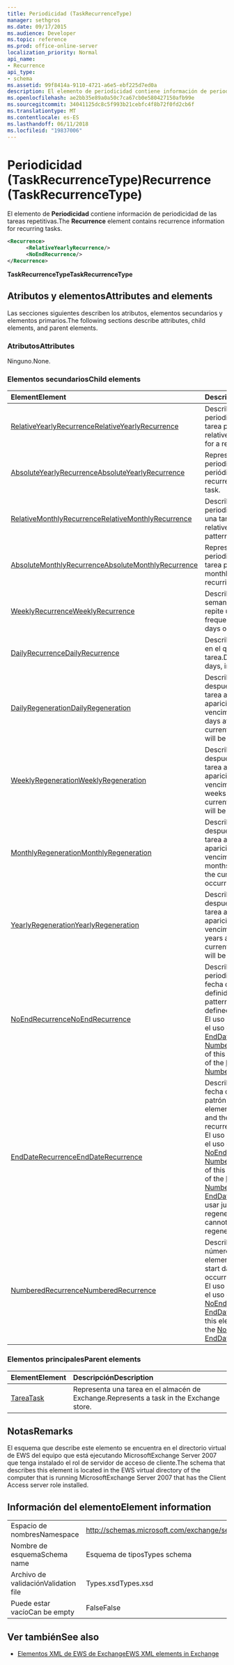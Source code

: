 ```yaml
---
title: Periodicidad (TaskRecurrenceType)
manager: sethgros
ms.date: 09/17/2015
ms.audience: Developer
ms.topic: reference
ms.prod: office-online-server
localization_priority: Normal
api_name:
- Recurrence
api_type:
- schema
ms.assetid: 99f8414a-9110-4721-a6e5-ebf225d7ed0a
description: El elemento de periodicidad contiene información de periodicidad de las tareas repetitivas.
ms.openlocfilehash: ae2bb35e89a0a50c7ca67cb0e580427150afb99e
ms.sourcegitcommit: 34041125dc8c5f993b21cebfc4f8b72f0fd2cb6f
ms.translationtype: MT
ms.contentlocale: es-ES
ms.lasthandoff: 06/11/2018
ms.locfileid: "19837006"
---
```

# <a name="recurrence-taskrecurrencetype"></a><span data-ttu-id="3135b-103">Periodicidad (TaskRecurrenceType)</span><span class="sxs-lookup"><span data-stu-id="3135b-103">Recurrence (TaskRecurrenceType)</span></span>

<span data-ttu-id="3135b-104">El elemento de **Periodicidad** contiene información de periodicidad de las tareas repetitivas.</span><span class="sxs-lookup"><span data-stu-id="3135b-104">The **Recurrence** element contains recurrence information for recurring tasks.</span></span> 
  
```xml
<Recurrence>
      <RelativeYearlyRecurrence/>
      <NoEndRecurrence/>
</Recurrence>
```

 <span data-ttu-id="3135b-105">**TaskRecurrenceType**</span><span class="sxs-lookup"><span data-stu-id="3135b-105">**TaskRecurrenceType**</span></span>
## <a name="attributes-and-elements"></a><span data-ttu-id="3135b-106">Atributos y elementos</span><span class="sxs-lookup"><span data-stu-id="3135b-106">Attributes and elements</span></span>

<span data-ttu-id="3135b-107">Las secciones siguientes describen los atributos, elementos secundarios y elementos primarios.</span><span class="sxs-lookup"><span data-stu-id="3135b-107">The following sections describe attributes, child elements, and parent elements.</span></span>
  
### <a name="attributes"></a><span data-ttu-id="3135b-108">Atributos</span><span class="sxs-lookup"><span data-stu-id="3135b-108">Attributes</span></span>

<span data-ttu-id="3135b-109">Ninguno.</span><span class="sxs-lookup"><span data-stu-id="3135b-109">None.</span></span>
  
### <a name="child-elements"></a><span data-ttu-id="3135b-110">Elementos secundarios</span><span class="sxs-lookup"><span data-stu-id="3135b-110">Child elements</span></span>

|<span data-ttu-id="3135b-111">**Element**</span><span class="sxs-lookup"><span data-stu-id="3135b-111">**Element**</span></span>|<span data-ttu-id="3135b-112">**Descripción**</span><span class="sxs-lookup"><span data-stu-id="3135b-112">**Description**</span></span>|
|:-----|:-----|
|[<span data-ttu-id="3135b-113">RelativeYearlyRecurrence</span><span class="sxs-lookup"><span data-stu-id="3135b-113">RelativeYearlyRecurrence</span></span>](relativeyearlyrecurrence.md) <br/> |<span data-ttu-id="3135b-114">Describe un patrón de periodicidad anual relativa de una tarea periódica.</span><span class="sxs-lookup"><span data-stu-id="3135b-114">Describes a relative yearly recurrence pattern for a recurring task.</span></span>  <br/> |
|[<span data-ttu-id="3135b-115">AbsoluteYearlyRecurrence</span><span class="sxs-lookup"><span data-stu-id="3135b-115">AbsoluteYearlyRecurrence</span></span>](absoluteyearlyrecurrence.md) <br/> |<span data-ttu-id="3135b-116">Representa un patrón de periodicidad anual de una tarea periódica.</span><span class="sxs-lookup"><span data-stu-id="3135b-116">Represents a yearly recurrence pattern for a recurring task.</span></span>  <br/> |
|[<span data-ttu-id="3135b-117">RelativeMonthlyRecurrence</span><span class="sxs-lookup"><span data-stu-id="3135b-117">RelativeMonthlyRecurrence</span></span>](relativemonthlyrecurrence.md) <br/> |<span data-ttu-id="3135b-118">Describe un patrón de periodicidad mensual relativa de una tarea periódica.</span><span class="sxs-lookup"><span data-stu-id="3135b-118">Describes a relative monthly recurrence pattern for a recurring task.</span></span>  <br/> |
|[<span data-ttu-id="3135b-119">AbsoluteMonthlyRecurrence</span><span class="sxs-lookup"><span data-stu-id="3135b-119">AbsoluteMonthlyRecurrence</span></span>](absolutemonthlyrecurrence.md) <br/> |<span data-ttu-id="3135b-120">Representa un patrón de periodicidad mensual para una tarea periódica.</span><span class="sxs-lookup"><span data-stu-id="3135b-120">Represents a monthly recurrence pattern for a recurring task.</span></span>  <br/> |
|[<span data-ttu-id="3135b-121">WeeklyRecurrence</span><span class="sxs-lookup"><span data-stu-id="3135b-121">WeeklyRecurrence</span></span>](weeklyrecurrence.md) <br/> |<span data-ttu-id="3135b-122">Describe la frecuencia, en semanas y los días en que se repite una tarea.</span><span class="sxs-lookup"><span data-stu-id="3135b-122">Describes the frequency, in weeks, and the days on which a task recurs.</span></span>  <br/> |
|[<span data-ttu-id="3135b-123">DailyRecurrence</span><span class="sxs-lookup"><span data-stu-id="3135b-123">DailyRecurrence</span></span>](dailyrecurrence.md) <br/> |<span data-ttu-id="3135b-124">Describe la frecuencia, en días, en el que se repite una tarea.</span><span class="sxs-lookup"><span data-stu-id="3135b-124">Describes the frequency, in days, in which a task recurs.</span></span>  <br/> |
|[<span data-ttu-id="3135b-125">DailyRegeneration</span><span class="sxs-lookup"><span data-stu-id="3135b-125">DailyRegeneration</span></span>](dailyregeneration.md) <br/> |<span data-ttu-id="3135b-126">Describe el número de días después de la finalización de la tarea actual de la siguiente aparición será vencimiento.</span><span class="sxs-lookup"><span data-stu-id="3135b-126">Describes how many days after the completion of the current task the next occurrence will be due.</span></span>  <br/> |
|[<span data-ttu-id="3135b-127">WeeklyRegeneration</span><span class="sxs-lookup"><span data-stu-id="3135b-127">WeeklyRegeneration</span></span>](weeklyregeneration.md) <br/> |<span data-ttu-id="3135b-128">Describe cuántas semanas después de la finalización de la tarea actual de la siguiente aparición será vencimiento.</span><span class="sxs-lookup"><span data-stu-id="3135b-128">Describes how many weeks after the completion of the current task the next occurrence will be due.</span></span>  <br/> |
|[<span data-ttu-id="3135b-129">MonthlyRegeneration</span><span class="sxs-lookup"><span data-stu-id="3135b-129">MonthlyRegeneration</span></span>](monthlyregeneration.md) <br/> |<span data-ttu-id="3135b-130">Describe el número de meses después de la finalización de la tarea actual de la siguiente aparición será vencimiento.</span><span class="sxs-lookup"><span data-stu-id="3135b-130">Describes how many months after the completion of the current task the next occurrence will be due.</span></span>  <br/> |
|[<span data-ttu-id="3135b-131">YearlyRegeneration</span><span class="sxs-lookup"><span data-stu-id="3135b-131">YearlyRegeneration</span></span>](yearlyregeneration.md) <br/> |<span data-ttu-id="3135b-132">Describe cómo muchos años después de la finalización de la tarea actual de la siguiente aparición será vencimiento.</span><span class="sxs-lookup"><span data-stu-id="3135b-132">Describes how many years after the completion of the current task the next occurrence will be due.</span></span>  <br/> |
|[<span data-ttu-id="3135b-133">NoEndRecurrence</span><span class="sxs-lookup"><span data-stu-id="3135b-133">NoEndRecurrence</span></span>](noendrecurrence.md) <br/> |<span data-ttu-id="3135b-134">Describe un patrón de periodicidad que no tiene una fecha de finalización definidas.</span><span class="sxs-lookup"><span data-stu-id="3135b-134">Describes a recurrence pattern that does not have a defined end date.</span></span>  <br/> <span data-ttu-id="3135b-135">El uso de este elemento excluye el uso de los elementos [EndDateRecurrence](enddaterecurrence.md) y [NumberedRecurrence](numberedrecurrence.md) .</span><span class="sxs-lookup"><span data-stu-id="3135b-135">The use of this element excludes the use of the [EndDateRecurrence](enddaterecurrence.md) and [NumberedRecurrence](numberedrecurrence.md) elements.</span></span>  <br/> |
|[<span data-ttu-id="3135b-136">EndDateRecurrence</span><span class="sxs-lookup"><span data-stu-id="3135b-136">EndDateRecurrence</span></span>](enddaterecurrence.md) <br/> |<span data-ttu-id="3135b-137">Describe la fecha de inicio y la fecha de finalización de un patrón de periodicidad de elemento.</span><span class="sxs-lookup"><span data-stu-id="3135b-137">Describes the start date and the end date of an item recurrence pattern.</span></span>  <br/> <span data-ttu-id="3135b-138">El uso de este elemento excluye el uso de los elementos [NoEndRecurrence](noendrecurrence.md) y [NumberedRecurrence](numberedrecurrence.md) .</span><span class="sxs-lookup"><span data-stu-id="3135b-138">The use of this element excludes the use of the [NoEndRecurrence](noendrecurrence.md) and [NumberedRecurrence](numberedrecurrence.md) elements.</span></span>  <br/> <span data-ttu-id="3135b-139">[EndDateRecurrence](enddaterecurrence.md) no se puede usar junto con un patrón de regeneración.</span><span class="sxs-lookup"><span data-stu-id="3135b-139">[EndDateRecurrence](enddaterecurrence.md) cannot be used together with a regeneration pattern.</span></span>  <br/> |
|[<span data-ttu-id="3135b-140">NumberedRecurrence</span><span class="sxs-lookup"><span data-stu-id="3135b-140">NumberedRecurrence</span></span>](numberedrecurrence.md) <br/> |<span data-ttu-id="3135b-141">Describe la fecha de inicio y el número de repeticiones de un elemento periódico.</span><span class="sxs-lookup"><span data-stu-id="3135b-141">Describes the start date and the number of occurrences of a recurring item.</span></span>  <br/> <span data-ttu-id="3135b-142">El uso de este elemento excluye el uso de los elementos [NoEndRecurrence](noendrecurrence.md) y [EndDateRecurrence](enddaterecurrence.md) .</span><span class="sxs-lookup"><span data-stu-id="3135b-142">The use of this element excludes the use of the [NoEndRecurrence](noendrecurrence.md) and [EndDateRecurrence](enddaterecurrence.md) elements.</span></span>  <br/> |
   
### <a name="parent-elements"></a><span data-ttu-id="3135b-143">Elementos principales</span><span class="sxs-lookup"><span data-stu-id="3135b-143">Parent elements</span></span>

|<span data-ttu-id="3135b-144">**Element**</span><span class="sxs-lookup"><span data-stu-id="3135b-144">**Element**</span></span>|<span data-ttu-id="3135b-145">**Descripción**</span><span class="sxs-lookup"><span data-stu-id="3135b-145">**Description**</span></span>|
|:-----|:-----|
|[<span data-ttu-id="3135b-146">Tarea</span><span class="sxs-lookup"><span data-stu-id="3135b-146">Task</span></span>](task.md) <br/> |<span data-ttu-id="3135b-147">Representa una tarea en el almacén de Exchange.</span><span class="sxs-lookup"><span data-stu-id="3135b-147">Represents a task in the Exchange store.</span></span>  <br/> |
   
## <a name="remarks"></a><span data-ttu-id="3135b-148">Notas</span><span class="sxs-lookup"><span data-stu-id="3135b-148">Remarks</span></span>

<span data-ttu-id="3135b-149">El esquema que describe este elemento se encuentra en el directorio virtual de EWS del equipo que está ejecutando MicrosoftExchange Server 2007 que tenga instalado el rol de servidor de acceso de cliente.</span><span class="sxs-lookup"><span data-stu-id="3135b-149">The schema that describes this element is located in the EWS virtual directory of the computer that is running MicrosoftExchange Server 2007 that has the Client Access server role installed.</span></span>
  
## <a name="element-information"></a><span data-ttu-id="3135b-150">Información del elemento</span><span class="sxs-lookup"><span data-stu-id="3135b-150">Element information</span></span>

|||
|:-----|:-----|
|<span data-ttu-id="3135b-151">Espacio de nombres</span><span class="sxs-lookup"><span data-stu-id="3135b-151">Namespace</span></span>  <br/> |http://schemas.microsoft.com/exchange/services/2006/types  <br/> |
|<span data-ttu-id="3135b-152">Nombre de esquema</span><span class="sxs-lookup"><span data-stu-id="3135b-152">Schema name</span></span>  <br/> |<span data-ttu-id="3135b-153">Esquema de tipos</span><span class="sxs-lookup"><span data-stu-id="3135b-153">Types schema</span></span>  <br/> |
|<span data-ttu-id="3135b-154">Archivo de validación</span><span class="sxs-lookup"><span data-stu-id="3135b-154">Validation file</span></span>  <br/> |<span data-ttu-id="3135b-155">Types.xsd</span><span class="sxs-lookup"><span data-stu-id="3135b-155">Types.xsd</span></span>  <br/> |
|<span data-ttu-id="3135b-156">Puede estar vacío</span><span class="sxs-lookup"><span data-stu-id="3135b-156">Can be empty</span></span>  <br/> |<span data-ttu-id="3135b-157">False</span><span class="sxs-lookup"><span data-stu-id="3135b-157">False</span></span>  <br/> |
   
## <a name="see-also"></a><span data-ttu-id="3135b-158">Ver también</span><span class="sxs-lookup"><span data-stu-id="3135b-158">See also</span></span>



- [<span data-ttu-id="3135b-159">Elementos XML de EWS de Exchange</span><span class="sxs-lookup"><span data-stu-id="3135b-159">EWS XML elements in Exchange</span></span>](ews-xml-elements-in-exchange.md)

